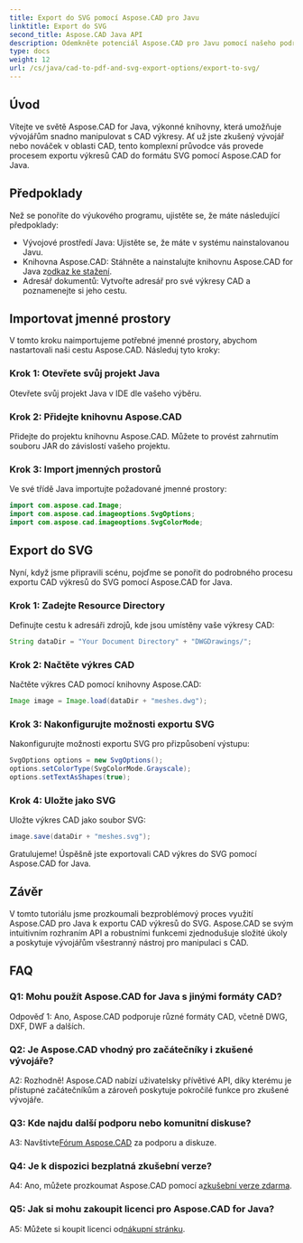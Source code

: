 ```yaml
---
title: Export do SVG pomocí Aspose.CAD pro Javu
linktitle: Export do SVG
second_title: Aspose.CAD Java API
description: Odemkněte potenciál Aspose.CAD pro Javu pomocí našeho podrobného průvodce exportem CAD výkresů do SVG. Naučte se importovat jmenné prostory, konfigurovat možnosti a bezproblémově integrovat Aspose.CAD do vašeho projektu Java.
type: docs
weight: 12
url: /cs/java/cad-to-pdf-and-svg-export-options/export-to-svg/
---
```

## Úvod

Vítejte ve světě Aspose.CAD for Java, výkonné knihovny, která umožňuje vývojářům snadno manipulovat s CAD výkresy. Ať už jste zkušený vývojář nebo nováček v oblasti CAD, tento komplexní průvodce vás provede procesem exportu výkresů CAD do formátu SVG pomocí Aspose.CAD for Java.

## Předpoklady

Než se ponoříte do výukového programu, ujistěte se, že máte následující předpoklady:

- Vývojové prostředí Java: Ujistěte se, že máte v systému nainstalovanou Javu.
-  Knihovna Aspose.CAD: Stáhněte a nainstalujte knihovnu Aspose.CAD for Java z[odkaz ke stažení](https://releases.aspose.com/cad/java/).
- Adresář dokumentů: Vytvořte adresář pro své výkresy CAD a poznamenejte si jeho cestu.

## Importovat jmenné prostory

V tomto kroku naimportujeme potřebné jmenné prostory, abychom nastartovali naši cestu Aspose.CAD. Následuj tyto kroky:

### Krok 1: Otevřete svůj projekt Java
Otevřete svůj projekt Java v IDE dle vašeho výběru.

### Krok 2: Přidejte knihovnu Aspose.CAD
Přidejte do projektu knihovnu Aspose.CAD. Můžete to provést zahrnutím souboru JAR do závislostí vašeho projektu.

### Krok 3: Import jmenných prostorů
Ve své třídě Java importujte požadované jmenné prostory:

```java
import com.aspose.cad.Image;
import com.aspose.cad.imageoptions.SvgOptions;
import com.aspose.cad.imageoptions.SvgColorMode;
```

## Export do SVG

Nyní, když jsme připravili scénu, pojďme se ponořit do podrobného procesu exportu CAD výkresů do SVG pomocí Aspose.CAD for Java.

### Krok 1: Zadejte Resource Directory

Definujte cestu k adresáři zdrojů, kde jsou umístěny vaše výkresy CAD:

```java
String dataDir = "Your Document Directory" + "DWGDrawings/";
```

### Krok 2: Načtěte výkres CAD

Načtěte výkres CAD pomocí knihovny Aspose.CAD:

```java
Image image = Image.load(dataDir + "meshes.dwg");
```

### Krok 3: Nakonfigurujte možnosti exportu SVG

Nakonfigurujte možnosti exportu SVG pro přizpůsobení výstupu:

```java
SvgOptions options = new SvgOptions();
options.setColorType(SvgColorMode.Grayscale);
options.setTextAsShapes(true);
```

### Krok 4: Uložte jako SVG

Uložte výkres CAD jako soubor SVG:

```java
image.save(dataDir + "meshes.svg");
```

Gratulujeme! Úspěšně jste exportovali CAD výkres do SVG pomocí Aspose.CAD for Java.

## Závěr

V tomto tutoriálu jsme prozkoumali bezproblémový proces využití Aspose.CAD pro Java k exportu CAD výkresů do SVG. Aspose.CAD se svým intuitivním rozhraním API a robustními funkcemi zjednodušuje složité úkoly a poskytuje vývojářům všestranný nástroj pro manipulaci s CAD.

## FAQ

### Q1: Mohu použít Aspose.CAD for Java s jinými formáty CAD?

Odpověď 1: Ano, Aspose.CAD podporuje různé formáty CAD, včetně DWG, DXF, DWF a dalších.

### Q2: Je Aspose.CAD vhodný pro začátečníky i zkušené vývojáře?

A2: Rozhodně! Aspose.CAD nabízí uživatelsky přívětivé API, díky kterému je přístupné začátečníkům a zároveň poskytuje pokročilé funkce pro zkušené vývojáře.

### Q3: Kde najdu další podporu nebo komunitní diskuse?

 A3: Navštivte[Fórum Aspose.CAD](https://forum.aspose.com/c/cad/19) za podporu a diskuze.

### Q4: Je k dispozici bezplatná zkušební verze?

 A4: Ano, můžete prozkoumat Aspose.CAD pomocí a[zkušební verze zdarma](https://releases.aspose.com/).

### Q5: Jak si mohu zakoupit licenci pro Aspose.CAD for Java?

 A5: Můžete si koupit licenci od[nákupní stránku](https://purchase.aspose.com/buy).